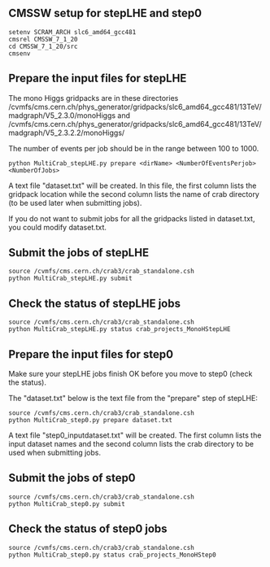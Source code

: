 
## CMSSW setup for stepLHE and step0
```
setenv SCRAM_ARCH slc6_amd64_gcc481
cmsrel CMSSW_7_1_20
cd CMSSW_7_1_20/src
cmsenv
```

## Prepare the input files for stepLHE
The mono Higgs gridpacks are in these directories
/cvmfs/cms.cern.ch/phys_generator/gridpacks/slc6_amd64_gcc481/13TeV/madgraph/V5_2.3.0/monoHiggs
and 
/cvmfs/cms.cern.ch/phys_generator/gridpacks/slc6_amd64_gcc481/13TeV/madgraph/V5_2.3.2.2/monoHiggs/ 

The number of events per job should be in the range between 100 to 1000.

```
python MultiCrab_stepLHE.py prepare <dirName> <NumberOfEventsPerjob> <NumberOfJobs>
```

A text file "dataset.txt" will be created. In this file, the first column lists the gridpack location while the second column lists the name of crab directory (to be used later when submitting jobs).

If you do not want to submit jobs for all the gridpacks listed in dataset.txt, you could modify dataset.txt.


## Submit the jobs of stepLHE
```
source /cvmfs/cms.cern.ch/crab3/crab_standalone.csh
python MultiCrab_stepLHE.py submit
```

## Check the status of stepLHE jobs
```
source /cvmfs/cms.cern.ch/crab3/crab_standalone.csh
python MultiCrab_stepLHE.py status crab_projects_MonoHStepLHE
```

## Prepare the input files for step0
Make sure your stepLHE jobs finish OK before you move to step0 (check the status).

The "dataset.txt" below is the text file from the "prepare" step of stepLHE:
```
source /cvmfs/cms.cern.ch/crab3/crab_standalone.csh
python MultiCrab_step0.py prepare dataset.txt
```
A text file "step0_inputdataset.txt" will be created. 
The first column lists the input dataset names and the second column lists the crab directory to be used when submitting jobs.

## Submit the jobs of step0
```
source /cvmfs/cms.cern.ch/crab3/crab_standalone.csh
python MultiCrab_step0.py submit
``` 

## Check the status of step0 jobs
```
source /cvmfs/cms.cern.ch/crab3/crab_standalone.csh
python MultiCrab_step0.py status crab_projects_MonoHStep0
```
